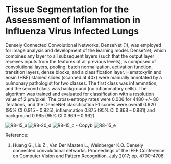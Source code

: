 # Tissue Segmentation for the Assessment of Inflammation in Influenza Virus Infected Lungs

Densely Connected Convolutional Networks, DenseNet (1), was employed for image analysis and development of the learning model. DenseNet, which combines any layer to all subsequent layers (such that the output layer receives inputs from the features of all previous levels), is composed of convolutional layers, pooling, batch normalization, activation function, transition layers, dense blocks, and a classification layer. 
Hematoxylin and eosin (H&E) stained slides (scanned at 40x) were manually annotated by a pulmonary pathologist for two classes. The first class was inflammation, and the second class was background (no inflammatory cells). The algorithm was trained and evaluated for classification with a resolution value of 2 μm/pixel.
The cross-entropy rates were 0.006 for 4480 +/- 80 iterations, and the DenseNet classification F1 scores were overall 0.920 (95% CI 0.915 – 0.925), inflammation 0.875 (95% CI 0.868 – 0.881) and background 0.965 (95% CI 0.969 – 0.962). 

![R8-15_a](https://github.com/user-attachments/assets/d3e332ee-1afb-4208-a27e-34b0089e1baa)
![R8-20_d](https://github.com/user-attachments/assets/ebc4c7ed-92f3-4526-96a4-970d3d30ba43)
![R8-15_c - Copyb](https://github.com/user-attachments/assets/af840091-b072-4c2d-a225-7cd373c9941c)
![R8-15_e](https://github.com/user-attachments/assets/dd4a0a3e-ef0e-4758-8e47-78f191ba5904)

Reference:
1.	Huang G., Liu Z., Van Der Maaten L., Weinberger K.Q. Densely connected convolutional networks. Proceedings of the IEEE Conference on Computer Vision and Pattern Recognition. July 2017; pp. 4700–4708. 

